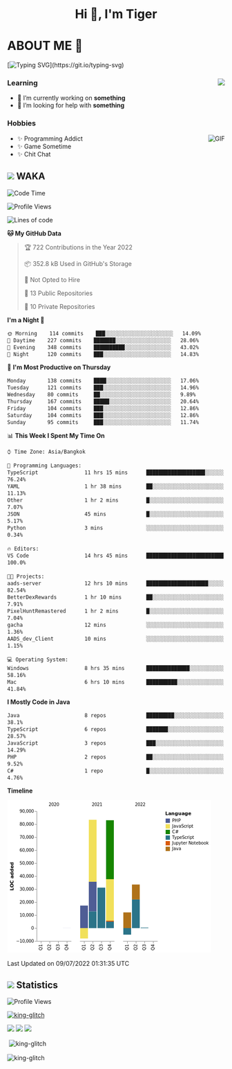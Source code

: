 <h1 align="center">Hi 👋, I'm Tiger</h1>




# ABOUT ME 💬

[![Typing SVG](https://readme-typing-svg.herokuapp.com?color=22F771&vCenter=true&lines=A+perssionate+developer+from+nowhere.)](https://git.io/typing-svg)

<div>
 <img align="right" src="https://spotify-github-profile.vercel.app/api/view?uid=12129734423&cover_image=false&theme=default&bar_color=22d016&bar_color_cover=true" />
 <h3>Learning</h3>
 
 <ul>
  <li>🔭 I’m currently working on <b>something</b></li>
  <li>🤝 I’m looking for help with <b>something</b></li>
 </ul>
 
</div>
<div>
 <h3>Hobbies</h3>
 <img align="right" height="475px"  alt="GIF" src="https://i.pinimg.com/originals/1f/b7/db/1fb7dbee557e5ed509f7517da8a84d58.gif" />
 <ul>
  <li>✨ Programming Addict</li>
  <li>✨ Game Sometime</li>
  <li>✨ Chit Chat</li>
 </ul>
 
</div>



## <img height="40" src="https://raw.githubusercontent.com/innng/innng/master/assets/kyubey.gif"/> WAKA

<!--START_SECTION:waka-->
![Code Time](http://img.shields.io/badge/Code%20Time-0%20secs-blue)

![Profile Views](http://img.shields.io/badge/Profile%20Views-0-blue)

![Lines of code](https://img.shields.io/badge/From%20Hello%20World%20I%27ve%20Written-248%20Thousand%20lines%20of%20code-blue)

**🐱 My GitHub Data** 

> 🏆 722 Contributions in the Year 2022
 > 
> 📦 352.8 kB Used in GitHub's Storage 
 > 
> 🚫 Not Opted to Hire
 > 
> 📜 13 Public Repositories 
 > 
> 🔑 10 Private Repositories  
 > 
**I'm a Night 🦉** 

```text
🌞 Morning    114 commits    ███░░░░░░░░░░░░░░░░░░░░░░   14.09% 
🌆 Daytime    227 commits    ███████░░░░░░░░░░░░░░░░░░   28.06% 
🌃 Evening    348 commits    ██████████░░░░░░░░░░░░░░░   43.02% 
🌙 Night      120 commits    ███░░░░░░░░░░░░░░░░░░░░░░   14.83%

```
📅 **I'm Most Productive on Thursday** 

```text
Monday       138 commits    ████░░░░░░░░░░░░░░░░░░░░░   17.06% 
Tuesday      121 commits    ███░░░░░░░░░░░░░░░░░░░░░░   14.96% 
Wednesday    80 commits     ██░░░░░░░░░░░░░░░░░░░░░░░   9.89% 
Thursday     167 commits    █████░░░░░░░░░░░░░░░░░░░░   20.64% 
Friday       104 commits    ███░░░░░░░░░░░░░░░░░░░░░░   12.86% 
Saturday     104 commits    ███░░░░░░░░░░░░░░░░░░░░░░   12.86% 
Sunday       95 commits     ███░░░░░░░░░░░░░░░░░░░░░░   11.74%

```


📊 **This Week I Spent My Time On** 

```text
⌚︎ Time Zone: Asia/Bangkok

💬 Programming Languages: 
TypeScript               11 hrs 15 mins      ███████████████████░░░░░░   76.24% 
YAML                     1 hr 38 mins        ██░░░░░░░░░░░░░░░░░░░░░░░   11.13% 
Other                    1 hr 2 mins         █░░░░░░░░░░░░░░░░░░░░░░░░   7.07% 
JSON                     45 mins             █░░░░░░░░░░░░░░░░░░░░░░░░   5.17% 
Python                   3 mins              ░░░░░░░░░░░░░░░░░░░░░░░░░   0.34%

🔥 Editors: 
VS Code                  14 hrs 45 mins      █████████████████████████   100.0%

🐱‍💻 Projects: 
aads-server              12 hrs 10 mins      ████████████████████░░░░░   82.54% 
BetterDexRewards         1 hr 10 mins        ██░░░░░░░░░░░░░░░░░░░░░░░   7.91% 
PixelHuntRemastered      1 hr 2 mins         █░░░░░░░░░░░░░░░░░░░░░░░░   7.04% 
gacha                    12 mins             ░░░░░░░░░░░░░░░░░░░░░░░░░   1.36% 
AADS_dev_Client          10 mins             ░░░░░░░░░░░░░░░░░░░░░░░░░   1.15%

💻 Operating System: 
Windows                  8 hrs 35 mins       ██████████████░░░░░░░░░░░   58.16% 
Mac                      6 hrs 10 mins       ██████████░░░░░░░░░░░░░░░   41.84%

```

**I Mostly Code in Java** 

```text
Java                     8 repos             █████████░░░░░░░░░░░░░░░░   38.1% 
TypeScript               6 repos             ███████░░░░░░░░░░░░░░░░░░   28.57% 
JavaScript               3 repos             ███░░░░░░░░░░░░░░░░░░░░░░   14.29% 
PHP                      2 repos             ██░░░░░░░░░░░░░░░░░░░░░░░   9.52% 
C#                       1 repo              █░░░░░░░░░░░░░░░░░░░░░░░░   4.76%

```


**Timeline**

![Chart not found](https://raw.githubusercontent.com/king-glitch/king-glitch/main/charts/bar_graph.png) 


 Last Updated on 09/07/2022 01:31:35 UTC
<!--END_SECTION:waka-->
## <img height="40" src="https://raw.githubusercontent.com/innng/innng/master/assets/kyubey.gif"/> Statistics
![Profile Views](https://komarev.com/ghpvc/?username=king-glitch)  

<p align="left"> 
 <a href="https://github.com/ryo-ma/github-profile-trophy">
  <img src="https://github-profile-trophy.vercel.app/?username=king-glitch&theme=dracula" alt="king-glitch" />
 </a> </p>

![](https://github-profile-summary-cards.vercel.app/api/cards/profile-details?username=king-glitch&theme=dracula)
![](https://github-profile-summary-cards.vercel.app/api/cards/stats?username=king-glitch&theme=dracula) 
![](https://github-profile-summary-cards.vercel.app/api/cards/productive-time?username=king-glitch&theme=dracula)


<p>&nbsp;<img align="center" src="https://github-readme-stats.vercel.app/api?username=king-glitch&theme=dracula" alt="king-glitch" /></p>

<p><img align="center" src="https://github-readme-streak-stats.herokuapp.com/?user=king-glitch&theme=dracula" alt="king-glitch" /></p>
